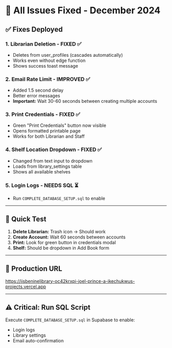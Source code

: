 # 🚀 All Issues Fixed - December 2024

## ✅ Fixes Deployed

### 1. **Librarian Deletion** - FIXED ✅
- Deletes from user_profiles (cascades automatically)
- Works even without edge function
- Shows success toast message

### 2. **Email Rate Limit** - IMPROVED ✅
- Added 1.5 second delay
- Better error messages
- **Important:** Wait 30-60 seconds between creating multiple accounts

### 3. **Print Credentials** - FIXED ✅
- Green "Print Credentials" button now visible
- Opens formatted printable page
- Works for both Librarian and Staff

### 4. **Shelf Location Dropdown** - FIXED ✅
- Changed from text input to dropdown
- Loads from library_settings table
- Shows all available shelves

### 5. **Login Logs** - NEEDS SQL ⏳
- Run `COMPLETE_DATABASE_SETUP.sql` to enable

---

## 🎯 Quick Test

1. **Delete Librarian:** Trash icon → Should work
2. **Create Account:** Wait 60 seconds between accounts
3. **Print:** Look for green button in credentials modal
4. **Shelf:** Should be dropdown in Add Book form

---

## 📍 Production URL
https://iisbeninelibrary-oc42krxpi-joel-prince-a-ikechukwus-projects.vercel.app

---

## ⚠️ Critical: Run SQL Script
Execute `COMPLETE_DATABASE_SETUP.sql` in Supabase to enable:
- Login logs
- Library settings
- Email auto-confirmation
